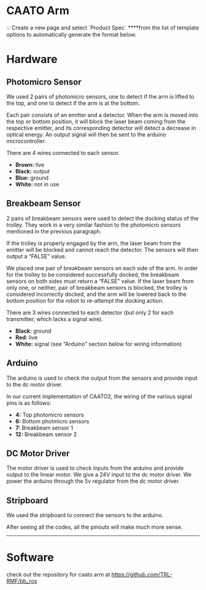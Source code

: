 # CAATO Arm

<aside>
💡 Create a new page and select `Product Spec` ****from the list of template options to automatically generate the format below.

</aside>

# Hardware

## Photomicro Sensor

We used 2 pairs of photomicro sensors, one to detect if the arm is lifted to the top, and one to detect if the arm is at the bottom. 

Each pair consists of an emitter and a detector. When the arm is moved into the top or bottom position, it will block the laser beam coming from the respective emitter, and its corresponding detector will detect a decrease in optical energy. An output signal will then be sent to the arduino microcontroller. 

There are 4 wires connected to each sensor. 

- **Brown:** live
- **Black:** output
- **Blue:** ground
- **White:** not in use

## Breakbeam Sensor

2 pairs of breakbeam sensors were used to detect the docking status of the trolley. They work in a very similar fashion to the photomicro sensors mentioned in the previous paragraph. 

If the trolley is properly engaged by the arm, the laser beam from the emitter will be blocked and cannot reach the detector. The sensors will then output a “FALSE” value. 

We placed one pair of breakbeam sensors on each side of the arm. In order for the trolley to be considered successfully docked, the breakbeam sensors on both sides must return a “FALSE” value. If the laser beam from only one, or neither, pair of breakbeam sensors is blocked, the trolley is considered incorrectly docked, and the arm will be lowered back to the bottom position for the robot to re-attempt the docking action.

There are 3 wires connected to each detector (but only 2 for each transmitter, which lacks a signal wire).

- **Black:** ground
- **Red:** live
- **White:** signal (see “Arduino” section below for wiring information)

## Arduino

The arduino is used to check the output from the sensors and provide input to the dc motor driver.

In our current implementation of CAATO2, the wiring of the various signal pins is as follows:

- **4:** Top photomicro sensors
- **6:** Bottom photmicro sensors
- **7:** Breakbeam sensor 1
- **12:** Breakbeam sensor 2

## DC Motor Driver

The motor driver is used to check inputs from the arduino and provide output to the linear motor. We give a 24V input to the dc motor driver. We power the arduino through the 5v regulator from the dc motor driver.

## Stripboard

We used the stripboard to connect the sensors to the arduino.

After seeing all the codes, all the pinouts will make much more sense.

---

# Software

check out the repository for caato arm at https://github.com/TRL-RMF/bb_ros